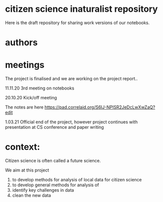 # citizen science inaturalist repository 

Here is the draft repository for sharing work versions of our notebooks. 


# authors 


# meetings 
The project is finalised and we are working on the project report..

11.11.20 3rd meeting on notebooks 

20.10.20  Kick/off meeting 

The notes are here https://pad.correlaid.org/S6IJ-NPlSR2JeDcLwXwZaQ?edit

1.03.21 Official end of the project, however project continues with presentation at CS conference and paper writing

# context: 
Citizen science is often called a future science. 

We aim at this project 
1. to develop methods for analysis of local data for citizen science 
2. to develop general methods for analysis of 
3. identify key challenges in data 
4. clean the new data 
